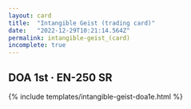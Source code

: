 ```yaml
---
layout: card
title:  "Intangible Geist (trading card)"
date:   "2022-12-29T10:21:14.564Z"
permalink: intangible-geist_(card)
incomplete: true
---
```


## DOA 1st &middot; EN-250 SR

{% include templates/intangible-geist-doa1e.html %}
